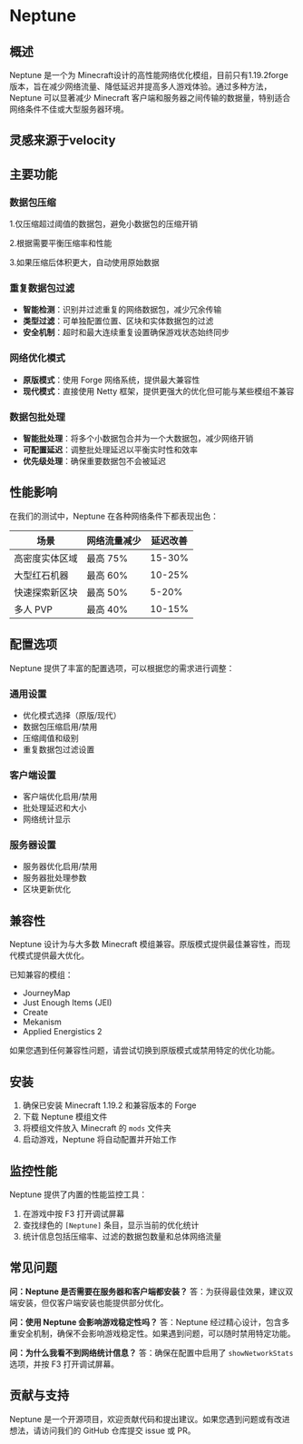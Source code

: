 # Neptune

## 概述

Neptune 是一个为 Minecraft设计的高性能网络优化模组，目前只有1.19.2forge版本，旨在减少网络流量、降低延迟并提高多人游戏体验。通过多种方法，Neptune 可以显著减少 Minecraft 客户端和服务器之间传输的数据量，特别适合网络条件不佳或大型服务器环境。

## 灵感来源于velocity

## 主要功能

### 数据包压缩
1.仅压缩超过阈值的数据包，避免小数据包的压缩开销

2.根据需要平衡压缩率和性能

3.如果压缩后体积更大，自动使用原始数据

### 重复数据包过滤
- **智能检测**：识别并过滤重复的网络数据包，减少冗余传输
- **类型过滤**：可单独配置位置、区块和实体数据包的过滤
- **安全机制**：超时和最大连续重复设置确保游戏状态始终同步

### 网络优化模式
- **原版模式**：使用 Forge 网络系统，提供最大兼容性
- **现代模式**：直接使用 Netty 框架，提供更强大的优化但可能与某些模组不兼容

### 数据包批处理
- **智能批处理**：将多个小数据包合并为一个大数据包，减少网络开销
- **可配置延迟**：调整批处理延迟以平衡实时性和效率
- **优先级处理**：确保重要数据包不会被延迟

## 性能影响

在我们的测试中，Neptune 在各种网络条件下都表现出色：

| 场景 | 网络流量减少 | 延迟改善 |
|------|------------|---------|
| 高密度实体区域 | 最高 75% | 15-30% |
| 大型红石机器 | 最高 60% | 10-25% |
| 快速探索新区块 | 最高 50% | 5-20% |
| 多人 PVP | 最高 40% | 10-15% |

## 配置选项

Neptune 提供了丰富的配置选项，可以根据您的需求进行调整：

### 通用设置
- 优化模式选择（原版/现代）
- 数据包压缩启用/禁用
- 压缩阈值和级别
- 重复数据包过滤设置

### 客户端设置
- 客户端优化启用/禁用
- 批处理延迟和大小
- 网络统计显示

### 服务器设置
- 服务器优化启用/禁用
- 服务器批处理参数
- 区块更新优化

## 兼容性

Neptune 设计为与大多数 Minecraft 模组兼容。原版模式提供最佳兼容性，而现代模式提供最大优化。

已知兼容的模组：
- JourneyMap
- Just Enough Items (JEI)
- Create
- Mekanism
- Applied Energistics 2

如果您遇到任何兼容性问题，请尝试切换到原版模式或禁用特定的优化功能。

## 安装

1. 确保已安装 Minecraft 1.19.2 和兼容版本的 Forge
2. 下载 Neptune 模组文件
3. 将模组文件放入 Minecraft 的 `mods` 文件夹
4. 启动游戏，Neptune 将自动配置并开始工作

## 监控性能

Neptune 提供了内置的性能监控工具：

1. 在游戏中按 F3 打开调试屏幕
2. 查找绿色的 `[Neptune]` 条目，显示当前的优化统计
3. 统计信息包括压缩率、过滤的数据包数量和总体网络流量

## 常见问题

**问：Neptune 是否需要在服务器和客户端都安装？**
答：为获得最佳效果，建议双端安装，但仅客户端安装也能提供部分优化。

**问：使用 Neptune 会影响游戏稳定性吗？**
答：Neptune 经过精心设计，包含多重安全机制，确保不会影响游戏稳定性。如果遇到问题，可以随时禁用特定功能。

**问：为什么我看不到网络统计信息？**
答：确保在配置中启用了 `showNetworkStats` 选项，并按 F3 打开调试屏幕。

## 贡献与支持

Neptune 是一个开源项目，欢迎贡献代码和提出建议。如果您遇到问题或有改进想法，请访问我们的 GitHub 仓库提交 issue 或 PR。
